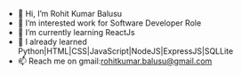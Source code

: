 - 👋 Hi, I’m Rohit Kumar Balusu
- 👀 I’m interested work for Software Developer Role
- 🌱 I’m currently learning ReactJs
- 🌱 I already learned Python|HTML|CSS|JavaScript|NodeJS|ExpressJS|SQLLite
- 📫 Reach me on gmail:rohitkumar.balusu@gmail.com

<!---
rohit-kumar-git/rohit-kumar-git is a ✨ special ✨ repository because its `README.md` (this file) appears on your GitHub profile.
You can click the Preview link to take a look at your changes.
--->
